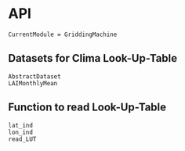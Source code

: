# API
```@meta
CurrentModule = GriddingMachine
```




## Datasets for Clima Look-Up-Table
```@docs
AbstractDataset
LAIMonthlyMean
```




## Function to read Look-Up-Table
```@docs
lat_ind
lon_ind
read_LUT
```
